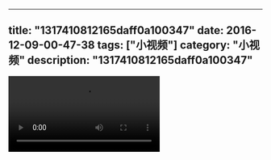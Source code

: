 
---
title: "1317410812165daff0a100347"
date: 2016-12-09-00-47-38
tags: ["小视频"]
category: "小视频"
description: "1317410812165daff0a100347"
---
<video src="http://ohtsqip0g.bkt.clouddn.com/1317410812165daff0a100347.mp4" controls="controls"></video>
